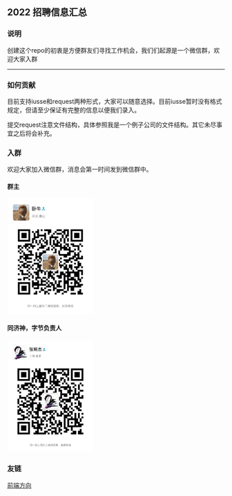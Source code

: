 ## 2022 招聘信息汇总

### 说明

创建这个repo的初衷是方便群友们寻找工作机会，我们们起源是一个微信群，欢迎大家入群

---

### 如何贡献

目前支持iusse和request两种形式，大家可以随意选择。目前iusse暂时没有格式规定，但请至少保证有完整的信息以便我们录入。

提交request注意文件结构，具体参照我是一个例子公司的文件结构。其它未尽事宜之后将会补充。

### 入群

欢迎大家加入微信群，消息会第一时间发到微信群中。

#### 群主

<img src="imgs/groupLeaderWechat.jpeg" alt="群主" width = 200 />

#### 同济神，字节负责人

<img src="imgs/tongjiGod.jpeg" alt="同济神" width = 200 />

### 友链

[前端方向](https://github.com/wjq990112/Front-End-Recruitment)
